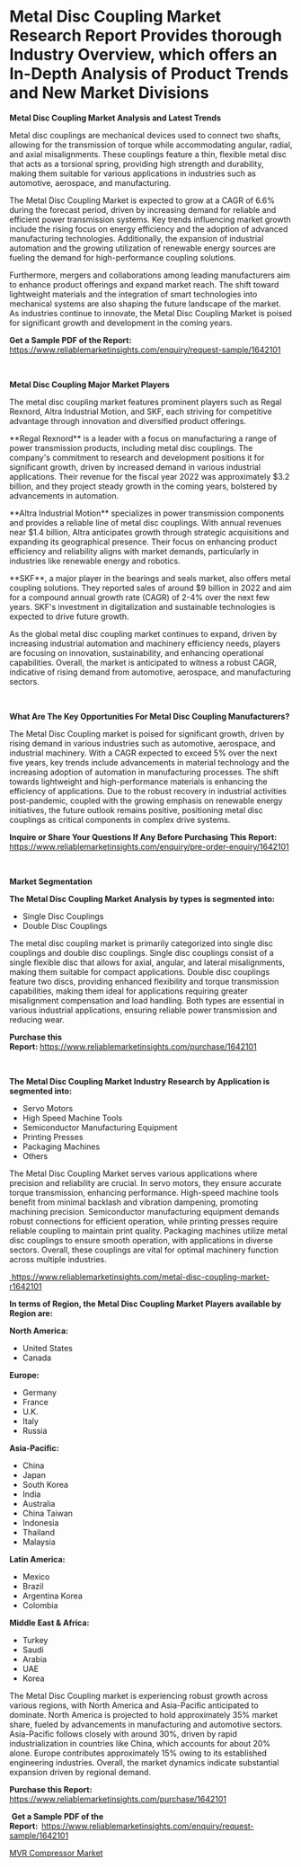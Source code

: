 <p><h1>Metal Disc Coupling Market Research Report Provides thorough Industry Overview, which offers an In-Depth Analysis of Product Trends and New Market Divisions</h1></p><p><strong>Metal Disc Coupling Market Analysis and Latest Trends</strong></p>
<p><p>Metal disc couplings are mechanical devices used to connect two shafts, allowing for the transmission of torque while accommodating angular, radial, and axial misalignments. These couplings feature a thin, flexible metal disc that acts as a torsional spring, providing high strength and durability, making them suitable for various applications in industries such as automotive, aerospace, and manufacturing.</p><p>The Metal Disc Coupling Market is expected to grow at a CAGR of 6.6% during the forecast period, driven by increasing demand for reliable and efficient power transmission systems. Key trends influencing market growth include the rising focus on energy efficiency and the adoption of advanced manufacturing technologies. Additionally, the expansion of industrial automation and the growing utilization of renewable energy sources are fueling the demand for high-performance coupling solutions.</p><p>Furthermore, mergers and collaborations among leading manufacturers aim to enhance product offerings and expand market reach. The shift toward lightweight materials and the integration of smart technologies into mechanical systems are also shaping the future landscape of the market. As industries continue to innovate, the Metal Disc Coupling Market is poised for significant growth and development in the coming years.</p></p>
<p><strong>Get a Sample PDF of the Report:&nbsp;</strong> <a href="https://www.reliablemarketinsights.com/enquiry/request-sample/1642101?utm_campaign=3317&utm_medium=2&utm_source=Github&utm_content=ia&utm_term=11042025&utm_id=metal-disc-coupling">https://www.reliablemarketinsights.com/enquiry/request-sample/1642101</a></p>
<p>&nbsp;</p>
<p><strong>Metal Disc Coupling Major Market Players</strong></p>
<p><p>The metal disc coupling market features prominent players such as Regal Rexnord, Altra Industrial Motion, and SKF, each striving for competitive advantage through innovation and diversified product offerings. </p><p>**Regal Rexnord** is a leader with a focus on manufacturing a range of power transmission products, including metal disc couplings. The company's commitment to research and development positions it for significant growth, driven by increased demand in various industrial applications. Their revenue for the fiscal year 2022 was approximately $3.2 billion, and they project steady growth in the coming years, bolstered by advancements in automation.</p><p>**Altra Industrial Motion** specializes in power transmission components and provides a reliable line of metal disc couplings. With annual revenues near $1.4 billion, Altra anticipates growth through strategic acquisitions and expanding its geographical presence. Their focus on enhancing product efficiency and reliability aligns with market demands, particularly in industries like renewable energy and robotics.</p><p>**SKF**, a major player in the bearings and seals market, also offers metal coupling solutions. They reported sales of around $9 billion in 2022 and aim for a compound annual growth rate (CAGR) of 2-4% over the next few years. SKF's investment in digitalization and sustainable technologies is expected to drive future growth.</p><p>As the global metal disc coupling market continues to expand, driven by increasing industrial automation and machinery efficiency needs, players are focusing on innovation, sustainability, and enhancing operational capabilities. Overall, the market is anticipated to witness a robust CAGR, indicative of rising demand from automotive, aerospace, and manufacturing sectors.</p></p>
<p>&nbsp;</p>
<p><strong>What Are The Key Opportunities For Metal Disc Coupling Manufacturers?</strong></p>
<p><p>The Metal Disc Coupling market is poised for significant growth, driven by rising demand in various industries such as automotive, aerospace, and industrial machinery. With a CAGR expected to exceed 5% over the next five years, key trends include advancements in material technology and the increasing adoption of automation in manufacturing processes. The shift towards lightweight and high-performance materials is enhancing the efficiency of applications. Due to the robust recovery in industrial activities post-pandemic, coupled with the growing emphasis on renewable energy initiatives, the future outlook remains positive, positioning metal disc couplings as critical components in complex drive systems.</p></p>
<p><strong>Inquire or Share Your Questions If Any Before Purchasing This Report:</strong> <a href="https://www.reliablemarketinsights.com/enquiry/pre-order-enquiry/1642101?utm_campaign=3317&utm_medium=2&utm_source=Github&utm_content=ia&utm_term=11042025&utm_id=metal-disc-coupling">https://www.reliablemarketinsights.com/enquiry/pre-order-enquiry/1642101</a></p>
<p>&nbsp;</p>
<p><strong>Market Segmentation</strong></p>
<p><strong>The Metal Disc Coupling Market Analysis by types is segmented into:</strong></p>
<p><ul><li>Single Disc Couplings</li><li>Double Disc Couplings</li></ul></p>
<p><p>The metal disc coupling market is primarily categorized into single disc couplings and double disc couplings. Single disc couplings consist of a single flexible disc that allows for axial, angular, and lateral misalignments, making them suitable for compact applications. Double disc couplings feature two discs, providing enhanced flexibility and torque transmission capabilities, making them ideal for applications requiring greater misalignment compensation and load handling. Both types are essential in various industrial applications, ensuring reliable power transmission and reducing wear.</p></p>
<p><strong>Purchase this Report:&nbsp;</strong><a href="https://www.reliablemarketinsights.com/purchase/1642101?utm_campaign=3317&utm_medium=2&utm_source=Github&utm_content=ia&utm_term=11042025&utm_id=metal-disc-coupling">https://www.reliablemarketinsights.com/purchase/1642101</a></p>
<p>&nbsp;</p>
<p><strong>The Metal Disc Coupling Market Industry Research by Application is segmented into:</strong></p>
<p><ul><li>Servo Motors</li><li>High Speed Machine Tools</li><li>Semiconductor Manufacturing Equipment</li><li>Printing Presses</li><li>Packaging Machines</li><li>Others</li></ul></p>
<p><p>The Metal Disc Coupling Market serves various applications where precision and reliability are crucial. In servo motors, they ensure accurate torque transmission, enhancing performance. High-speed machine tools benefit from minimal backlash and vibration dampening, promoting machining precision. Semiconductor manufacturing equipment demands robust connections for efficient operation, while printing presses require reliable coupling to maintain print quality. Packaging machines utilize metal disc couplings to ensure smooth operation, with applications in diverse sectors. Overall, these couplings are vital for optimal machinery function across multiple industries.</p></p>
<p><a href="https://www.reliablemarketinsights.com/metal-disc-coupling-market-r1642101?utm_campaign=3317&utm_medium=2&utm_source=Github&utm_content=ia&utm_term=11042025&utm_id=metal-disc-coupling">&nbsp;https://www.reliablemarketinsights.com/metal-disc-coupling-market-r1642101</a></p>
<p><strong>In terms of Region, the Metal Disc Coupling Market Players available by Region are:</strong></p>
<p>
    <p> <strong> North America: </strong>
        <ul>
            <li>United States</li>
            <li>Canada</li>
        </ul>
        </p> 
    <p> <strong> Europe: </strong>
        <ul>
            <li>Germany</li>
            <li>France</li>
            <li>U.K.</li>
            <li>Italy</li>
            <li>Russia</li>
        </ul>
        </p> 
    <p> <strong> Asia-Pacific: </strong>
        <ul>
            <li>China</li>
            <li>Japan</li>
            <li>South Korea</li>
            <li>India</li>
            <li>Australia</li>
            <li>China Taiwan</li>
            <li>Indonesia</li>
            <li>Thailand</li>
            <li>Malaysia</li>
        </ul>
        </p> 
    <p> <strong> Latin America: </strong>
        <ul>
            <li>Mexico</li>
            <li>Brazil</li>
            <li>Argentina Korea</li>
            <li>Colombia</li>
        </ul>
        </p> 
    <p> <strong> Middle East & Africa: </strong>
        <ul>
            <li>Turkey</li>
            <li>Saudi</li>
            <li>Arabia</li>
            <li>UAE</li>
            <li>Korea</li>
        </ul>
    </p>
    </p>
<p><p>The Metal Disc Coupling market is experiencing robust growth across various regions, with North America and Asia-Pacific anticipated to dominate. North America is projected to hold approximately 35% market share, fueled by advancements in manufacturing and automotive sectors. Asia-Pacific follows closely with around 30%, driven by rapid industrialization in countries like China, which accounts for about 20% alone. Europe contributes approximately 15% owing to its established engineering industries. Overall, the market dynamics indicate substantial expansion driven by regional demand.</p></p>
<p><strong>Purchase this Report: </strong><a href="https://www.reliablemarketinsights.com/purchase/1642101?utm_campaign=3317&utm_medium=2&utm_source=Github&utm_content=ia&utm_term=11042025&utm_id=metal-disc-coupling">https://www.reliablemarketinsights.com/purchase/1642101</a></p>
<p>&nbsp;<strong>Get a Sample PDF of the Report:&nbsp;&nbsp;</strong><a href="https://www.reliablemarketinsights.com/enquiry/request-sample/1642101?utm_campaign=3317&utm_medium=2&utm_source=Github&utm_content=ia&utm_term=11042025&utm_id=metal-disc-coupling">https://www.reliablemarketinsights.com/enquiry/request-sample/1642101</a></p>
<p><strong></strong></p>
<p><p><a href="https://github.com/shewlisapsai/Market-Research-Report-List-1/blob/main/mvr-compressor-market.md?utm_campaign=3317&utm_medium=2&utm_source=Github&utm_content=ia&utm_term=11042025&utm_id=metal-disc-coupling">MVR Compressor Market</a></p></p>